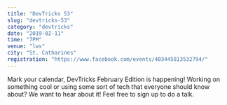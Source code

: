 ```yaml
---
title: "DevTricks 53"
slug: "devtricks-53"
category: "devtricks"
date: "2019-02-11"
time: "7PM"
venue: "lws"
city: "St. Catharines"
registration: "https://www.facebook.com/events/403445813532794/"
---
```


Mark your calendar, DevTricks February Edition is happening! Working on something cool or using some sort of tech that everyone should know about? We want to hear about it! Feel free to sign up to do a talk.

